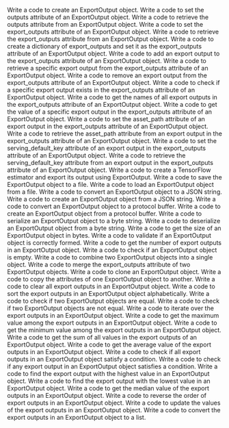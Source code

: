 Write a code to create an ExportOutput object.
Write a code to set the outputs attribute of an ExportOutput object.
Write a code to retrieve the outputs attribute from an ExportOutput object.
Write a code to set the export_outputs attribute of an ExportOutput object.
Write a code to retrieve the export_outputs attribute from an ExportOutput object.
Write a code to create a dictionary of export_outputs and set it as the export_outputs attribute of an ExportOutput object.
Write a code to add an export output to the export_outputs attribute of an ExportOutput object.
Write a code to retrieve a specific export output from the export_outputs attribute of an ExportOutput object.
Write a code to remove an export output from the export_outputs attribute of an ExportOutput object.
Write a code to check if a specific export output exists in the export_outputs attribute of an ExportOutput object.
Write a code to get the names of all export outputs in the export_outputs attribute of an ExportOutput object.
Write a code to get the value of a specific export output in the export_outputs attribute of an ExportOutput object.
Write a code to set the asset_path attribute of an export output in the export_outputs attribute of an ExportOutput object.
Write a code to retrieve the asset_path attribute from an export output in the export_outputs attribute of an ExportOutput object.
Write a code to set the serving_default_key attribute of an export output in the export_outputs attribute of an ExportOutput object.
Write a code to retrieve the serving_default_key attribute from an export output in the export_outputs attribute of an ExportOutput object.
Write a code to create a TensorFlow estimator and export its output using ExportOutput.
Write a code to save the ExportOutput object to a file.
Write a code to load an ExportOutput object from a file.
Write a code to convert an ExportOutput object to a JSON string.
Write a code to create an ExportOutput object from a JSON string.
Write a code to convert an ExportOutput object to a protocol buffer.
Write a code to create an ExportOutput object from a protocol buffer.
Write a code to serialize an ExportOutput object to a byte string.
Write a code to deserialize an ExportOutput object from a byte string.
Write a code to get the size of an ExportOutput object in bytes.
Write a code to validate if an ExportOutput object is correctly formed.
Write a code to get the number of export outputs in an ExportOutput object.
Write a code to check if an ExportOutput object is empty.
Write a code to combine two ExportOutput objects into a single object.
Write a code to merge the export_outputs attribute of two ExportOutput objects.
Write a code to clone an ExportOutput object.
Write a code to copy the attributes of one ExportOutput object to another.
Write a code to clear all export outputs in an ExportOutput object.
Write a code to sort the export outputs in an ExportOutput object alphabetically.
Write a code to check if two ExportOutput objects are equal.
Write a code to check if two ExportOutput objects are not equal.
Write a code to iterate over the export outputs in an ExportOutput object.
Write a code to get the maximum value among the export outputs in an ExportOutput object.
Write a code to get the minimum value among the export outputs in an ExportOutput object.
Write a code to get the sum of all values in the export outputs of an ExportOutput object.
Write a code to get the average value of the export outputs in an ExportOutput object.
Write a code to check if all export outputs in an ExportOutput object satisfy a condition.
Write a code to check if any export output in an ExportOutput object satisfies a condition.
Write a code to find the export output with the highest value in an ExportOutput object.
Write a code to find the export output with the lowest value in an ExportOutput object.
Write a code to get the median value of the export outputs in an ExportOutput object.
Write a code to reverse the order of export outputs in an ExportOutput object.
Write a code to update the values of the export outputs in an ExportOutput object.
Write a code to convert the export outputs in an ExportOutput object to a list.